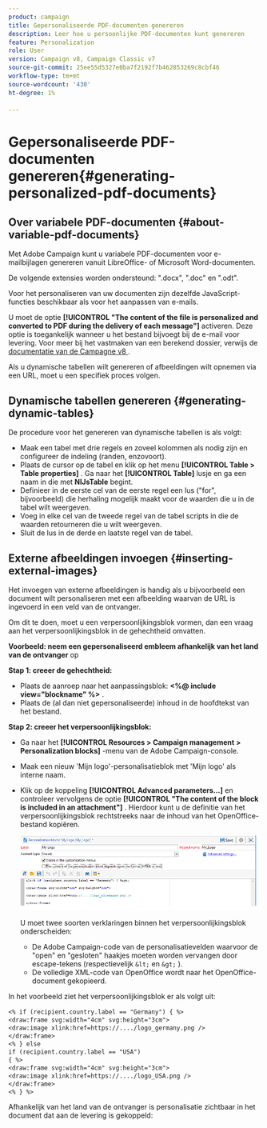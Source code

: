 ```yaml
---
product: campaign
title: Gepersonaliseerde PDF-documenten genereren
description: Leer hoe u persoonlijke PDF-documenten kunt genereren
feature: Personalization
role: User
version: Campaign v8, Campaign Classic v7
source-git-commit: 25ee55d5327e0ba7f2192f7b462853269c8cbf46
workflow-type: tm+mt
source-wordcount: '430'
ht-degree: 1%

---
```


# Gepersonaliseerde PDF-documenten genereren{#generating-personalized-pdf-documents}

## Over variabele PDF-documenten {#about-variable-pdf-documents}

Met Adobe Campaign kunt u variabele PDF-documenten voor e-mailbijlagen genereren vanuit LibreOffice- of Microsoft Word-documenten.

De volgende extensies worden ondersteund: &quot;.docx&quot;, &quot;.doc&quot; en &quot;.odt&quot;.

Voor het personaliseren van uw documenten zijn dezelfde JavaScript-functies beschikbaar als voor het aanpassen van e-mails.

U moet de optie **[!UICONTROL "The content of the file is personalized and converted to PDF during the delivery of each message"]** activeren. Deze optie is toegankelijk wanneer u het bestand bijvoegt bij de e-mail voor levering. Voor meer bij het vastmaken van een berekend dossier, verwijs de [ documentatie van de Campagne v8 ](attaching-files.md).

Als u dynamische tabellen wilt genereren of afbeeldingen wilt opnemen via een URL, moet u een specifiek proces volgen.

## Dynamische tabellen genereren {#generating-dynamic-tables}

De procedure voor het genereren van dynamische tabellen is als volgt:

* Maak een tabel met drie regels en zoveel kolommen als nodig zijn en configureer de indeling (randen, enzovoort).
* Plaats de cursor op de tabel en klik op het menu **[!UICONTROL Table > Table properties]** . Ga naar het **[!UICONTROL Table]** lusje en ga een naam in die met **NlJsTable** begint.
* Definieer in de eerste cel van de eerste regel een lus (&quot;for&quot;, bijvoorbeeld) die herhaling mogelijk maakt voor de waarden die u in de tabel wilt weergeven.
* Voeg in elke cel van de tweede regel van de tabel scripts in die de waarden retourneren die u wilt weergeven.
* Sluit de lus in de derde en laatste regel van de tabel.

## Externe afbeeldingen invoegen {#inserting-external-images}

Het invoegen van externe afbeeldingen is handig als u bijvoorbeeld een document wilt personaliseren met een afbeelding waarvan de URL is ingevoerd in een veld van de ontvanger.

Om dit te doen, moet u een verpersoonlijkingsblok vormen, dan een vraag aan het verpersoonlijkingsblok in de gehechtheid omvatten.

**Voorbeeld: neem een gepersonaliseerd embleem afhankelijk van het land van de ontvanger** op

**Stap 1: creeer de gehechtheid:**

* Plaats de aanroep naar het aanpassingsblok: **&lt;%@ include view=&quot;blockname&quot; %>** .
* Plaats de (al dan niet gepersonaliseerde) inhoud in de hoofdtekst van het bestand.

**Stap 2: creeer het verpersoonlijkingsblok:**

* Ga naar het **[!UICONTROL Resources > Campaign management > Personalization blocks]** -menu van de Adobe Campaign-console.
* Maak een nieuw &#39;Mijn logo&#39;-personalisatieblok met &#39;Mijn logo&#39; als interne naam.
* Klik op de koppeling **[!UICONTROL Advanced parameters...]** en controleer vervolgens de optie **[!UICONTROL "The content of the block is included in an attachment"]** . Hierdoor kunt u de definitie van het verpersoonlijkingsblok rechtstreeks naar de inhoud van het OpenOffice-bestand kopiëren.

  ![](assets/s_ncs_pdf_bloc_option.png)

  U moet twee soorten verklaringen binnen het verpersoonlijkingsblok onderscheiden:

   * De Adobe Campaign-code van de personalisatievelden waarvoor de &quot;open&quot; en &quot;gesloten&quot; haakjes moeten worden vervangen door escape-tekens (respectievelijk `&lt;` en `&gt;` ).
   * De volledige XML-code van OpenOffice wordt naar het OpenOffice-document gekopieerd.

In het voorbeeld ziet het verpersoonlijkingsblok er als volgt uit:

```
<% if (recipient.country.label == "Germany") { %>
<draw:frame svg:width="4cm" svg:height="3cm">
<draw:image xlink:href=https://..../logo_germany.png />
</draw:frame>
<% } else
if (recipient.country.label == "USA")
{ %>
<draw:frame svg:width="4cm" svg:height="3cm">
<draw:image xlink:href=https://..../logo_USA.png />
</draw:frame>
<% } %>
```

Afhankelijk van het land van de ontvanger is personalisatie zichtbaar in het document dat aan de levering is gekoppeld:
